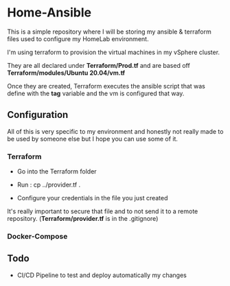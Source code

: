 # Home-Ansible
This is a simple repository where I will be storing my ansible & terraform files used to configure my HomeLab environment.

I'm using terraform to provision the virtual machines in my vSphere cluster.

They are all declared under **Terraform/Prod.tf** and are based off **Terraform/modules/Ubuntu 20.04/vm.tf**

Once they are created, Terraform executes the ansible script that was define with the **tag** variable and the vm is configured that way. 

## Configuration

All of this is very specific to my environment and honestly not really made to be used by someone else but I hope you can use some of it.

### Terraform

* Go into the Terraform folder

* Run : cp ../provider.tf . 

* Configure your credentials in the file you just created

It's really important to secure that file and to not send it to a remote repository. (**Terraform/provider.tf** is in the .gitignore)



### Docker-Compose

## Todo
* CI/CD Pipeline to test and deploy automatically my changes
